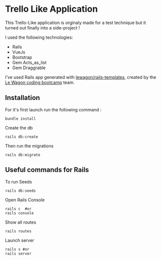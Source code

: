# Trello Like Application

This Trello-Like application is orginaly made for a test technique but it turned out finally into a side-project !

I used the following technologies:
- Rails
- VueJs
- Bootstrap
- Gem Acts_as_list
- Gem Draggrable

I've used Rails app generated with [lewagon/rails-templates](https://github.com/lewagon/rails-templates), created by the [Le Wagon coding bootcamp](https://www.lewagon.com) team.

## Installation

For it's first launch run the following command :

```
bundle install
```

Create the db

```
rails db:create
```
Then run the migrations

```
rails db:migrate
```

## Useful commands for Rails

To run Seeds

```
rails db:seeds
```

Open Rails Console

```
rails c  #or
rails console
```

Show all routes

```
rails routes
```

Launch server

```
rails s #or
rails server
```






